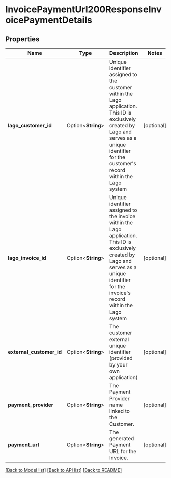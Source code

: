 # InvoicePaymentUrl200ResponseInvoicePaymentDetails

## Properties

Name | Type | Description | Notes
------------ | ------------- | ------------- | -------------
**lago_customer_id** | Option<**String**> | Unique identifier assigned to the customer within the Lago application. This ID is exclusively created by Lago and serves as a unique identifier for the customer's record within the Lago system | [optional]
**lago_invoice_id** | Option<**String**> | Unique identifier assigned to the invoice within the Lago application. This ID is exclusively created by Lago and serves as a unique identifier for the invoice's record within the Lago system | [optional]
**external_customer_id** | Option<**String**> | The customer external unique identifier (provided by your own application) | [optional]
**payment_provider** | Option<**String**> | The Payment Provider name linked to the Customer. | [optional]
**payment_url** | Option<**String**> | The generated Payment URL for the Invoice. | [optional]

[[Back to Model list]](../README.md#documentation-for-models) [[Back to API list]](../README.md#documentation-for-api-endpoints) [[Back to README]](../README.md)


